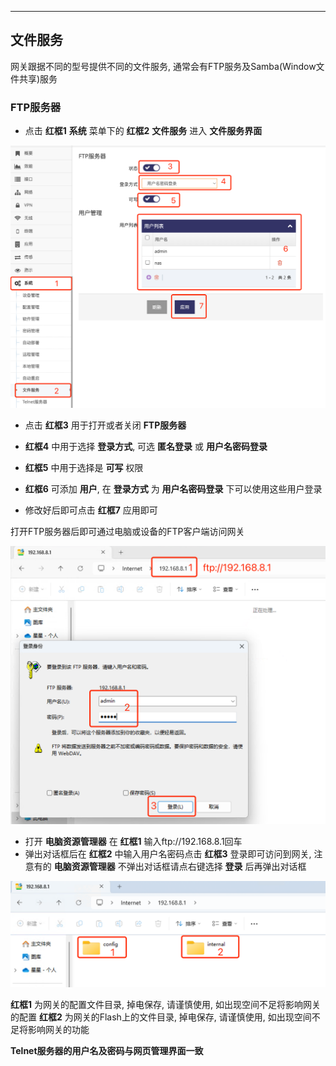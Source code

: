 ***

## 文件服务

网关跟据不同的型号提供不同的文件服务, 通常会有FTP服务及Samba(Window文件共享)服务

### FTP服务器

- 点击 **红框1** **系统** 菜单下的 **红框2** **文件服务** 进入 **文件服务界面**

![avatar](./ftps_cn.jpg) 

- 点击 **红框3** 用于打开或者关闭 **FTP服务器**

- **红框4** 中用于选择 **登录方式**, 可选 **匿名登录** 或 **用户名密码登录**

- **红框5** 中用于选择是 **可写** 权限

- **红框6** 可添加 **用户**, 在 **登录方式** 为 **用户名密码登录** 下可以使用这些用户登录

- 修改好后即可点击 **红框7** 应用即可

打开FTP服务器后即可通过电脑或设备的FTP客户端访问网关

![avatar](./ftps_login_cn.jpg) 

- 打开 **电脑资源管理器** 在 **红框1** 输入ftp://192.168.8.1回车
- 弹出对话框后在 **红框2** 中输入用户名密码点击 **红框3** 登录即可访问到网关, 注意有的 **电脑资源管理器** 不弹出对话框请点右键选择 **登录** 后再弹出对话框

![avatar](./ftps_rootfs_cn.jpg) 

**红框1** 为网关的配置文件目录, 掉电保存, 请谨慎使用, 如出现空间不足将影响网关的配置
**红框2** 为网关的Flash上的文件目录, 掉电保存, 请谨慎使用, 如出现空间不足将影响网关的功能   

**Telnet服务器的用户名及密码与网页管理界面一致**

